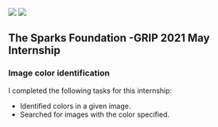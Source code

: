 ![](https://img.shields.io/badge/Made_with-OpenCV-5C3EE8?style=for-the-badge&logo=opencv)
![](https://img.shields.io/badge/IDE-Jupyter_Notebook-orange?style=for-the-badge&logo=jupyter)
<h2>The Sparks Foundation -GRIP 2021 May Internship</h2>
<h3>Image color identification</h3>
<p>I completed the following tasks for this internship:</p>
<ul>
  <li>Identified colors in a given image.</li>
  <li>Searched for images with the color specified.</li>
 </ul>
